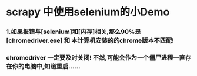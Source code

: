 # scrapy 中使用selenium的小Demo

### 1.如果报错与[selenium]和[内存]相关,那么90%是[chromedriver.exe] 和 本计算机安装的的chrome版本不匹配!

### chromedriver 一定要及时关闭! 不然,可能会作为一个僵尸进程一直存在你的电脑中,知道重启......

### 